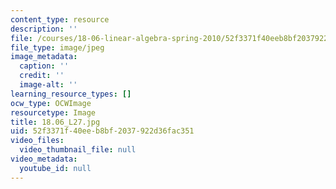 ```yaml
---
content_type: resource
description: ''
file: /courses/18-06-linear-algebra-spring-2010/52f3371f40eeb8bf2037922d36fac351_18.06_L27.jpg
file_type: image/jpeg
image_metadata:
  caption: ''
  credit: ''
  image-alt: ''
learning_resource_types: []
ocw_type: OCWImage
resourcetype: Image
title: 18.06_L27.jpg
uid: 52f3371f-40ee-b8bf-2037-922d36fac351
video_files:
  video_thumbnail_file: null
video_metadata:
  youtube_id: null
---
```

